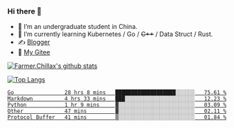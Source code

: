 ### Hi there 👋

- 🔭 I’m an undergraduate student in China.
- 🌱 I’m currently learning Kubernetes / Go / ~~C++~~ / Data Struct / Rust.
- ✍️ [Blogger](https://blog.farmer233.top)
- 🤔 [My Gitee](https://gitee.com/Farmer-chong)


[![Farmer.Chillax's github stats](https://github-readme-stats.vercel.app/api?username=FarmerChillax)](https://github.com/anuraghazra/github-readme-stats)

[![Top Langs](https://github-readme-stats.vercel.app/api/top-langs/?username=FarmerChillax&layout=compact&hide=html,css,javascript)](https://github.com/anuraghazra/github-readme-stats)

<p>
  <a href="https://wakatime.com/@Farmer">
        <!--START_SECTION:waka-->

```text
Go                28 hrs 8 mins   ███████████████████░░░░░░   75.61 %
Markdown          4 hrs 33 mins   ███░░░░░░░░░░░░░░░░░░░░░░   12.23 %
Python            1 hr 9 mins     ▓░░░░░░░░░░░░░░░░░░░░░░░░   03.09 %
Other             47 mins         ▓░░░░░░░░░░░░░░░░░░░░░░░░   02.11 %
Protocol Buffer   41 mins         ▒░░░░░░░░░░░░░░░░░░░░░░░░   01.84 %
```

<!--END_SECTION:waka-->
  </a>
</p>

<!--
**Farmer-chong/Farmer-chong** is a ✨ _special_ ✨ repository because its `README.md` (this file) appears on your GitHub profile.

Here are some ideas to get you started:

- 🔭 I’m currently working on ...
- 🌱 I’m currently learning ...
- 👯 I’m looking to collaborate on ...
- 🤔 I’m looking for help with ...
- 💬 Ask me about ...
- 📫 How to reach me: ...
- 😄 Pronouns: ...
- ⚡ Fun fact: ...
-->
